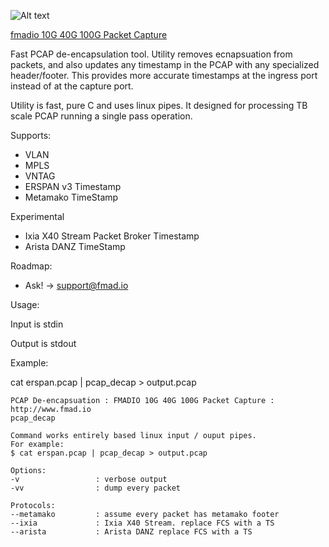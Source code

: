 ![Alt text](http://fmad.io/analytics/logo_decap.png "fmadio pcap de-encapsulation utility")

[fmadio 10G 40G 100G Packet Capture](https://fmad.io)

Fast PCAP de-encapsulation tool. Utility removes ecnapsuation from packets, and also updates any timestamp in the PCAP with any specialized header/footer. This provides more accurate timestamps at the ingress port instead of at the capture port.

Utility is fast, pure C and uses linux pipes. It designed for processing TB scale PCAP running  a single pass operation. 

Supports:
- VLAN
- MPLS 
- VNTAG 
- ERSPAN v3 Timestamp
- Metamako TimeStamp

Experimental
- Ixia X40 Stream Packet Broker Timestamp
- Arista DANZ TimeStamp

Roadmap:
- Ask! -> support@fmad.io

Usage:

Input is stdin

Output is stdout

Example:

cat erspan.pcap | pcap_decap > output.pcap

```
PCAP De-encapsuation : FMADIO 10G 40G 100G Packet Capture : http://www.fmad.io
pcap_decap

Command works entirely based linux input / ouput pipes.
For example:
$ cat erspan.pcap | pcap_decap > output.pcap

Options:
-v                 : verbose output
-vv                : dump every packet

Protocols:
--metamako         : assume every packet has metamako footer
--ixia             : Ixia X40 Stream. replace FCS with a TS
--arista           : Arista DANZ replace FCS with a TS

```
